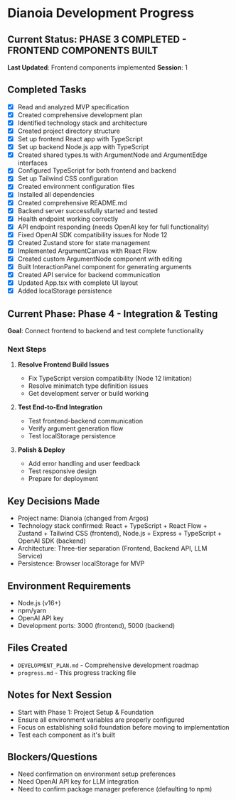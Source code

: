 # Dianoia Development Progress

## Current Status: PHASE 3 COMPLETED - FRONTEND COMPONENTS BUILT
**Last Updated**: Frontend components implemented
**Session**: 1

## Completed Tasks
- [x] Read and analyzed MVP specification
- [x] Created comprehensive development plan
- [x] Identified technology stack and architecture
- [x] Created project directory structure
- [x] Set up frontend React app with TypeScript
- [x] Set up backend Node.js app with TypeScript
- [x] Created shared types.ts with ArgumentNode and ArgumentEdge interfaces
- [x] Configured TypeScript for both frontend and backend
- [x] Set up Tailwind CSS configuration
- [x] Created environment configuration files
- [x] Installed all dependencies
- [x] Created comprehensive README.md
- [x] Backend server successfully started and tested
- [x] Health endpoint working correctly
- [x] API endpoint responding (needs OpenAI key for full functionality)
- [x] Fixed OpenAI SDK compatibility issues for Node 12
- [x] Created Zustand store for state management
- [x] Implemented ArgumentCanvas with React Flow
- [x] Created custom ArgumentNode component with editing
- [x] Built InteractionPanel component for generating arguments
- [x] Created API service for backend communication
- [x] Updated App.tsx with complete UI layout
- [x] Added localStorage persistence

## Current Phase: Phase 4 - Integration & Testing
**Goal**: Connect frontend to backend and test complete functionality

### Next Steps
1. **Resolve Frontend Build Issues**
   - Fix TypeScript version compatibility (Node 12 limitation)
   - Resolve minimatch type definition issues
   - Get development server or build working

2. **Test End-to-End Integration**
   - Test frontend-backend communication
   - Verify argument generation flow
   - Test localStorage persistence

3. **Polish & Deploy**
   - Add error handling and user feedback
   - Test responsive design
   - Prepare for deployment

## Key Decisions Made
- Project name: Dianoia (changed from Argos)
- Technology stack confirmed: React + TypeScript + React Flow + Zustand + Tailwind CSS (frontend), Node.js + Express + TypeScript + OpenAI SDK (backend)
- Architecture: Three-tier separation (Frontend, Backend API, LLM Service)
- Persistence: Browser localStorage for MVP

## Environment Requirements
- Node.js (v16+)
- npm/yarn
- OpenAI API key
- Development ports: 3000 (frontend), 5000 (backend)

## Files Created
- `DEVELOPMENT_PLAN.md` - Comprehensive development roadmap
- `progress.md` - This progress tracking file

## Notes for Next Session
- Start with Phase 1: Project Setup & Foundation
- Ensure all environment variables are properly configured
- Focus on establishing solid foundation before moving to implementation
- Test each component as it's built

## Blockers/Questions
- Need confirmation on environment setup preferences
- Need OpenAI API key for LLM integration
- Need to confirm package manager preference (defaulting to npm) 